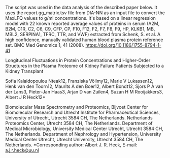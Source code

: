 The script was used in the data analysis of the described paper below. It uses the report.gg_matrix.tsv file from DIA-NN as an input file to convert the MaxLFQ values to g/ml concentrations. It's based on a linear regression model with 22 known reported average values of proteins in serum (A2M, B2M, C1R, C2, C6, C9, CFP, CP, F10, F12, F2, F7, F8, F9, HP, KLKB1, MB, MBL2, SERPINA1, TFRC, TTR, and VWF) 
extracted from Schenk, S. et al. A high confidence, manually validated human blood plasma protein reference set. BMC Med Genomics 1, 41 (2008). https://doi.org/10.1186/1755-8794-1-41

Longitudinal Fluctuations in Protein Concentrations and Higher-Order Structures in the Plasma Proteome of Kidney Failure Patients Subjected to a Kidney Transplant

Sofia Kalaidopoulou Nteak12, Franziska Völlmy12, Marie V Lukassen12, Henk van den Toorn12, Maurits A den Boer12, Albert Bondt12, Sjors P A van der Lans3, Pieter-Jan Haas3, Arjan D van Zuilen4, Suzan H M Rooijakkers3, Albert J R Heck12*

Biomolecular Mass Spectrometry and Proteomics, Bijvoet Center for Biomolecular Research and Utrecht Institute for Pharmaceutical Sciences, University of Utrecht, Utrecht 3584 CH, The Netherlands.
Netherlands Proteomics Center, Utrecht 3584 CH, The Netherlands.
Department of Medical Microbiology, University Medical Center Utrecht, Utrecht 3584 CH, The Netherlands.
Department of Nephrology and Hypertension, University Medical Center Utrecht, Utrecht University, Utrecht 3584 CH, The Netherlands.
*Corresponding author: Albert J. R. Heck, E-mail: a.j.r.heck@uu.nl
